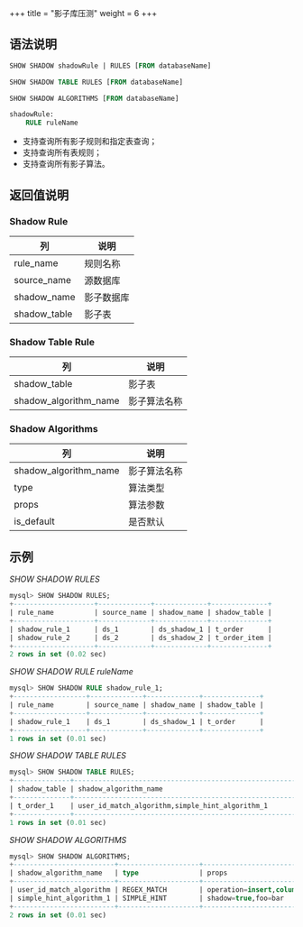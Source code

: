+++
title = "影子库压测"
weight = 6 
+++

## 语法说明

```sql
SHOW SHADOW shadowRule | RULES [FROM databaseName]

SHOW SHADOW TABLE RULES [FROM databaseName]

SHOW SHADOW ALGORITHMS [FROM databaseName]

shadowRule: 
    RULE ruleName
```
- 支持查询所有影子规则和指定表查询；
- 支持查询所有表规则；
- 支持查询所有影子算法。

## 返回值说明

### Shadow Rule

| 列           | 说明         |
| ------------ | ----------- |
| rule_name    | 规则名称     |
| source_name  | 源数据库     |
| shadow_name  | 影子数据库   |
| shadow_table | 影子表       |

### Shadow Table Rule

| 列                     | 说明       |
| --------------------- | ---------- |
| shadow_table          | 影子表      |
| shadow_algorithm_name | 影子算法名称 |

### Shadow Algorithms

| 列                    | 说明        |
| -------------------   | ---------- |
| shadow_algorithm_name | 影子算法名称 |
| type                  | 算法类型    |
| props                 | 算法参数    |
| is_default            | 是否默认    |

## 示例

*SHOW SHADOW RULES*

```sql
mysql> SHOW SHADOW RULES;
+--------------------+-------------+-------------+--------------+
| rule_name          | source_name | shadow_name | shadow_table |
+--------------------+-------------+-------------+--------------+
| shadow_rule_1      | ds_1        | ds_shadow_1 | t_order      |
| shadow_rule_2      | ds_2        | ds_shadow_2 | t_order_item |
+--------------------+-------------+-------------+--------------+
2 rows in set (0.02 sec)
```
*SHOW SHADOW RULE ruleName*

```sql
mysql> SHOW SHADOW RULE shadow_rule_1;
+------------------+-------------+-------------+--------------+
| rule_name        | source_name | shadow_name | shadow_table |
+------------------+-------------+-------------+--------------+
| shadow_rule_1    | ds_1        | ds_shadow_1 | t_order      |
+------------------+-------------+-------------+--------------+
1 rows in set (0.01 sec)
```

*SHOW SHADOW TABLE RULES*

```sql
mysql> SHOW SHADOW TABLE RULES;
+--------------+--------------------------------------------------------------------------------+
| shadow_table | shadow_algorithm_name                                                          |
+--------------+--------------------------------------------------------------------------------+
| t_order_1    | user_id_match_algorithm,simple_hint_algorithm_1                                |  
+--------------+--------------------------------------------------------------------------------+
1 rows in set (0.01 sec)
```

*SHOW SHADOW ALGORITHMS*

```sql
mysql> SHOW SHADOW ALGORITHMS;
+-------------------------+--------------------+-------------------------------------------+----------------+
| shadow_algorithm_name   | type               | props                                     | is_default     |
+-------------------------+--------------------+-------------------------------------------+----------------+
| user_id_match_algorithm | REGEX_MATCH        | operation=insert,column=user_id,regex=[1] | false          |
| simple_hint_algorithm_1 | SIMPLE_HINT        | shadow=true,foo=bar                       | false          |
+-------------------------+--------------------+-------------------------------------------+----------------+
2 rows in set (0.01 sec)
```
